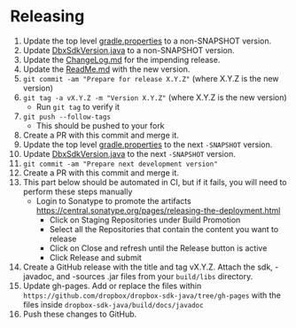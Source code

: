 Releasing
========

 1. Update the top level [gradle.properties](gradle.properties) to a non-SNAPSHOT version.
 2. Update [DbxSdkVersion.java](DbxSdkVersion.java) to a non-SNAPSHOT version.
 3. Update the [ChangeLog.md](ChangeLog.md) for the impending release.
 4. Update the [ReadMe.md](ReadMe.md) with the new version.
 5. `git commit -am "Prepare for release X.Y.Z"` (where X.Y.Z is the new version)
 6. `git tag -a vX.Y.Z -m "Version X.Y.Z"` (where X.Y.Z is the new version)
    * Run `git tag` to verify it
 7. `git push --follow-tags`
    * This should be pushed to your fork
 8. Create a PR with this commit and merge it.
 9. Update the top level [gradle.properties](gradle.properties) to the next `-SNAPSHOT` version.
 10. Update [DbxSdkVersion.java](DbxSdkVersion.java) to the next `-SNAPSHOT` version.
 11. `git commit -am "Prepare next development version"`
 12. Create a PR with this commit and merge it. 
 13. This part below should be automated in CI, but if it fails, you will need to perform these steps manually
       * Login to Sonatype to promote the artifacts https://central.sonatype.org/pages/releasing-the-deployment.html
           * Click on Staging Repositories under Build Promotion
           * Select all the Repositories that contain the content you want to release
           * Click on Close and refresh until the Release button is active
           * Click Release and submit
 14. Create a GitHub release with the title and tag vX.Y.Z. Attach the sdk, -javadoc, and -sources .jar files from your `build/libs` directory.
 15. Update gh-pages. Add or replace the files within `https://github.com/dropbox/dropbox-sdk-java/tree/gh-pages` with the files inside `dropbox-sdk-java/build/docs/javadoc`
 16. Push these changes to GitHub.